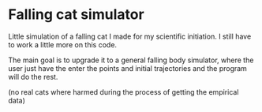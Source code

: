 # Falling cat simulator
Little simulation of a falling cat I made for my scientific initiation.
I still have to work a little more on this code.

The main goal is to upgrade it to a general falling body simulator,
where the user just have the enter the points and initial trajectories and the program will do the rest.

(no real cats where harmed during the process of getting the empirical data)
